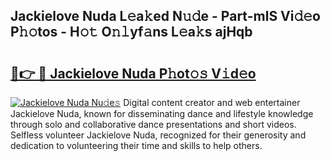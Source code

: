 ## Jackielove Nuda L𝚎a𝚔ed N𝚞𝚍e - Part-mlS Vi𝚍𝚎o P𝚑𝚘tos - H𝚘𝚝 O𝚗𝚕yf𝚊ns L𝚎a𝚔s ajHqb

# <h2><a href="http://kf6kev.oniu.top/?m=Jackielove+Nuda">🔗👉 🔴 Jackielove Nuda P𝚑ot𝚘𝚜 V𝚒d𝚎o</a></h2>

[![Jackielove Nuda Nu𝚍e𝚜](https://i.imgur.com/0qMVB7G.gif)](http://kf6kev.oniu.top/?m=Jackielove+Nuda)
Digital content creator and web entertainer Jackielove Nuda, known for disseminating dance and lifestyle knowledge through solo and collaborative dance presentations and short videos. Selfless volunteer Jackielove Nuda, recognized for their generosity and dedication to volunteering their time and skills to help others.  
